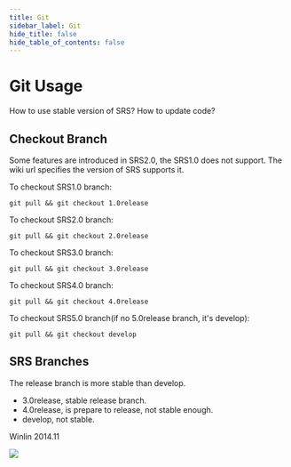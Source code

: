 ```yaml
---
title: Git
sidebar_label: Git
hide_title: false
hide_table_of_contents: false
---
```


# Git Usage

How to use stable version of SRS? How to update code?

## Checkout Branch

Some features are introduced in SRS2.0, the SRS1.0 does not support.
The wiki url specifies the version of SRS supports it.

To checkout SRS1.0 branch:

```
git pull && git checkout 1.0release
```

To checkout SRS2.0 branch:

```
git pull && git checkout 2.0release
```

To checkout SRS3.0 branch:

```
git pull && git checkout 3.0release
```

To checkout SRS4.0 branch:

```
git pull && git checkout 4.0release
```

To checkout SRS5.0 branch(if no 5.0release branch, it's develop):

```
git pull && git checkout develop
```

## SRS Branches

The release branch is more stable than develop.

* 3.0release, stable release branch.
* 4.0release, is prepare to release, not stable enough.
* develop, not stable.

Winlin 2014.11

![](https://ossrs.net/gif/v1/sls.gif?site=ossrs.io&path=/lts/doc-en-5/doc/git)


